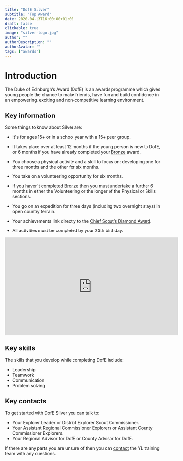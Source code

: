 ```yaml
---
title: "DofE Silver"
subtitle: "Top Award"
date: 2020-04-13T16:00:00+01:00
draft: false
clickable: true
image: "silver-logo.jpg"
author: ""
authorDescription: ""
authorAvatar: ""
tags: ["awards"]
---
```


# Introduction

The Duke of Edinburgh’s Award (DofE) is an awards programme which gives young people the chance to make friends, have fun and build confidence in an empowering, exciting and non-competitive learning environment.

## Key information

Some things to know about Silver are:

- It's for ages 15+ or in a school year with a 15+ peer group.

- It takes place over at least 12 months if the young person is new to DofE, or 6 months if you have already completed your [Bronze](/dofe-bronze) award.

- You choose a physical activity and a skill to focus on: developing one for three months and the other for six months.

- You take on a volunteering opportunity for six months.

- If you haven't completed [Bronze](/dofe-bronze) then you must undertake a further 6 months in either the Volunteering or the longer of the Physical or Skills sections.

- You go on an expedition for three days (including two overnight stays) in open country terrain.

- Your achievements link directly to the [Chief Scout’s Diamond Award](/chief-scouts-diamond).

- All activities must be completed by your 25th birthday.

<iframe width="560" height="315" src="https://www.youtube.com/embed/dqt1JmYX0yE" frameborder="0" allow="accelerometer; autoplay; clipboard-write; encrypted-media; gyroscope; picture-in-picture" allowfullscreen></iframe>

## Key skills

The skills that you develop while completing DofE include:

- Leadership
- Teamwork
- Communication
- Problem solving

## Key contacts

To get started with DofE Silver you can talk to:

- Your Explorer Leader or District Explorer Scout Commissioner.
- Your Assistant Regional Commissioner Explorers or Assistant County Commissioner Explorers.
- Your Regional Advisor for DofE or County Advisor for DofE.

If there are any parts you are unsure of then you can [contact](/contact) the YL training team with any questions.
